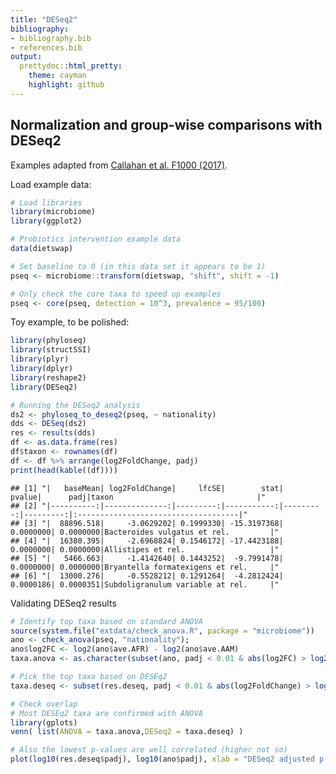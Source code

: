 ```yaml
---
title: "DESeq2"
bibliography: 
- bibliography.bib
- references.bib
output: 
  prettydoc::html_pretty:
    theme: cayman
    highlight: github
---
```

<!--
  %\VignetteEngine{knitr::rmarkdown}
  %\VignetteIndexEntry{microbiome tutorial - comparisons}
  %\usepackage[utf8]{inputenc}
  %\VignetteEncoding{UTF-8}  
-->


## Normalization and group-wise comparisons with DESeq2

Examples adapted from [Callahan et al. F1000 (2017)](https://f1000research.com/articles/5-1492/v2).

Load example data:


```r
# Load libraries
library(microbiome)
library(ggplot2)

# Probiotics intervention example data 
data(dietswap) 

# Set baseline to 0 (in this data set it appears to be 1)
pseq <- microbiome::transform(dietswap, "shift", shift = -1)

# Only check the core taxa to speed up examples
pseq <- core(pseq, detection = 10^3, prevalence = 95/100)
```


Toy example, to be polished:


```r
library(phyloseq)
library(structSSI)
library(plyr)
library(dplyr)
library(reshape2)
library(DESeq2)

# Running the DESeq2 analysis
ds2 <- phyloseq_to_deseq2(pseq, ~ nationality)
dds <- DESeq(ds2)
res <- results(dds)
df <- as.data.frame(res)
df$taxon <- rownames(df)
df <- df %>% arrange(log2FoldChange, padj)
print(head(kable((df))))
```

```
## [1] "|   baseMean| log2FoldChange|     lfcSE|        stat|    pvalue|      padj|taxon                                |"
## [2] "|----------:|--------------:|---------:|-----------:|---------:|---------:|:------------------------------------|"
## [3] "|  88896.518|     -3.0629202| 0.1999330| -15.3197368| 0.0000000| 0.0000000|Bacteroides vulgatus et rel.         |"
## [4] "|  16380.395|     -2.6968824| 0.1546172| -17.4423188| 0.0000000| 0.0000000|Allistipes et rel.                   |"
## [5] "|   5466.663|     -1.4142640| 0.1443252|  -9.7991478| 0.0000000| 0.0000000|Bryantella formatexigens et rel.     |"
## [6] "|  13000.276|     -0.5528212| 0.1291264|  -4.2812424| 0.0000186| 0.0000351|Subdoligranulum variable at rel.     |"
```


Validating DESeq2 results


```r
# Identify top taxa based on standard ANOVA
source(system.file("extdata/check_anova.R", package = "microbiome"))
ano <- check_anova(pseq, "nationality");
ano$log2FC <- log2(ano$ave.AFR) - log2(ano$ave.AAM)
taxa.anova <- as.character(subset(ano, padj < 0.01 & abs(log2FC) > log2(2))$taxa)

# Pick the top taxa based on DESEq2
taxa.deseq <- subset(res.deseq, padj < 0.01 & abs(log2FoldChange) > log2(2))$taxon

# Check overlap
# Most DESEq2 taxa are confirmed with ANOVA
library(gplots)
venn( list(ANOVA = taxa.anova,DESeq2 = taxa.deseq) )

# Also the lowest p-values are well correlated (higher not so)
plot(log10(res.deseq$padj), log10(ano$padj), xlab = "DESeq2 adjusted p-value", ylab("ANOVA adjusted p-value"))
```
